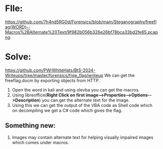 # FIle: 
https://github.com/7h4nd5RG0d/Forensics/blob/main/Steganography/freeflag(WORD)--Macros%2BAlternate%20Text/9f982b056b326e26bf78bca33bd2fe65.pcapng  
# Solve: 
https://github.com/PWrWhiteHats/BtS-2024-Writeups/tree/master/forensics/free_flag/writeup
We can get the freeflag.docm by exporting objects from HTTP.  
1) Open the word in kali and using olevba you can get the macros.
2) Using libreoffice(**Right Click on first image-->Properties-->Options-->Description**) you can get the alternate text for the image.
3) Using this we can get the output of the VBA code as Shell code which on decompiling we get a C# code which gives the flag.


## Something new:  
1) Images may contain alternate text for helping visually impaired images which comes under macros.
